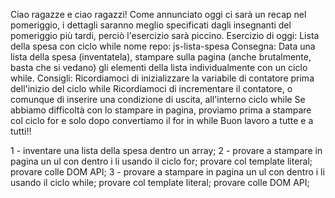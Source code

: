 Ciao ragazze e ciao ragazzi!
Come annunciato oggi ci sarà un recap nel pomeriggio, i dettagli saranno meglio specificati dagli insegnanti del pomeriggio più tardi, perciò l'esercizio sarà piccino.
Esercizio di oggi: Lista della spesa con ciclo while
nome repo: js-lista-spesa
Consegna:
Data una lista della spesa (inventatela), stampare sulla pagina (anche brutalmente, basta che si vedano) gli elementi della lista individualmente con un ciclo while.
Consigli:
Ricordiamoci di inizializzare la variabile di contatore prima dell'inizio del ciclo while
Ricordiamoci di incrementare il contatore, o comunque di inserire una condizione di uscita, all'interno ciclo while
Se abbiamo difficoltà con lo stampare in pagina, proviamo prima a stampare col ciclo for e solo dopo convertiamo il for in while
Buon lavoro a tutte e a tutti!!

1 - inventare una lista della spesa dentro un array;
2 - provare a stampare in pagina un ul con dentro i li usando il ciclo for;
    provare col template literal;
    provare colle DOM API;
3 - provare a stampare in pagina un ul con dentro i li usando il ciclo while;
    provare col template literal;
    provare colle DOM API;
